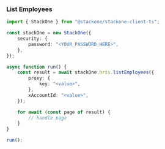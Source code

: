 <!-- Start SDK Example Usage [usage] -->
### List Employees

```typescript
import { StackOne } from "@stackone/stackone-client-ts";

const stackOne = new StackOne({
    security: {
        password: "<YOUR_PASSWORD_HERE>",
    },
});

async function run() {
    const result = await stackOne.hris.listEmployees({
        proxy: {
            key: "<value>",
        },
        xAccountId: "<value>",
    });

    for await (const page of result) {
        // handle page
    }
}

run();

```
<!-- End SDK Example Usage [usage] -->
